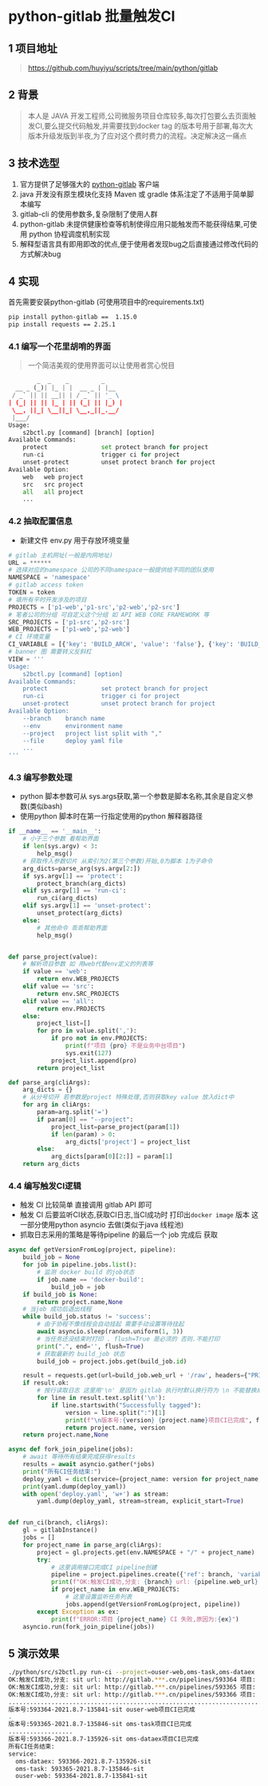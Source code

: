 # python-gitlab 批量触发CI
## 1 项目地址
> https://github.com/huyiyu/scripts/tree/main/python/gitlab
## 2 背景

> 本人是 JAVA 开发工程师,公司微服务项目仓库较多,每次打包要么去页面触发CI,要么提交代码触发,并需要找到docker tag 的版本号用于部署,每次大版本升级发版到半夜,为了应对这个费时费力的流程。决定解决这一痛点

## 3 技术选型
1. 官方提供了足够强大的 [python-gitlab](https://python-gitlab.readthedocs.io/en/stable/) 客户端
2. java 开发没有原生模块化支持 Maven 或 gradle 体系注定了不适用于简单脚本编写
3. gitlab-cli 的使用参数多,复杂限制了使用人群 
4. python-gitlab 未提供健康检查等机制使得应用只能触发而不能获得结果,可使用 python 协程调度机制实现
5. 解释型语言具有即用即改的优点,便于使用者发现bug之后直接通过修改代码的方式解决bug


## 4 实现

首先需要安装python-gitlab (可使用项目中的requirements.txt)
```bash
pip install python-gitlab ==  1.15.0 
pip install requests == 2.25.1
```
### 4.1 编写一个花里胡哨的界面
> 一个简洁美观的使用界面可以让使用者赏心悦目
```python
        _  _    _         _     
  __ _ (_)| |_ | |  __ _ | |__  
 / _` || || __|| | / _` || '_ \ 
| (_| || || |_ | || (_| || |_) |
 \__, ||_| \__||_| \__,_||_.__/ 
 |___/    
Usage:
    s2bctl.py [command] [branch] [option]
Available Commands:
    protect               set protect branch for project
    run-ci                trigger ci for project
    unset-protect         unset protect branch for project
Available Option:
    web   web project
    src   src project
    all   all project
    ...
```
### 4.2 抽取配置信息
* 新建文件 env.py 用于存放环境变量
```python
# gitlab 主机网址(一般是内网地址)
URL = ******
# 选择对应的namespace 公司的不同namespace一般提供给不同的团队使用
NAMESPACE = 'namespace'
# gitlab access token
TOKEN = token
# 填所有平时开发涉及的项目
PROJECTS = ['p1-web','p1-src','p2-web','p2-src']
# 笔者公司的分组 可自定义这个分组 如 API WEB CORE FRAMEWORK 等
SRC_PROJECTS = ['p1-src','p2-src']
WEB_PROJECTS = ['p1-web','p2-web']
# CI 环境变量
CI_VARIABLE = [{'key': 'BUILD_ARCH', 'value': 'false'}, {'key': 'BUILD_SUPPORT', 'value': 'false'}]
# banner 图 需要转义反斜杠
VIEW = '''
Usage:
    s2bctl.py [command] [option]
Available Commands:
    protect               set protect branch for project 
    run-ci                trigger ci for project
    unset-protect         unset protect branch for project 
Available Option:
    --branch    branch name
    --env       environment name
    --project   project list split with ","
    --file      deploy yaml file
    ...
'''
```
### 4.3 编写参数处理
* python 脚本参数可从 sys.args获取,第一个参数是脚本名称,其余是自定义参数(类似bash)
* 使用python 脚本时在第一行指定使用的python 解释器路径
```python
if __name__ == '__main__':
    # 小于三个参数 看帮助界面
    if len(sys.argv) < 3: 
        help_msg()
    # 获取传入参数切片 从索引为2(第三个参数)开始,0为脚本 1为子命令
    arg_dicts=parse_arg(sys.argv[2:])
    if sys.argv[1] == 'protect':
        protect_branch(arg_dicts)
    elif sys.argv[1] == 'run-ci':
        run_ci(arg_dicts)
    elif sys.argv[1] == 'unset-protect':
        unset_protect(arg_dicts)
    else:
        # 其他命令 乖乖帮助界面
        help_msg()


def parse_project(value):
    # 解析项目参数 如 用web代替env定义的列表等
    if value == 'web':
        return env.WEB_PROJECTS
    elif value == 'src':
        return env.SRC_PROJECTS
    elif value == 'all':
        return env.PROJECTS
    else:
        project_list=[]
        for pro in value.split(','):
            if pro not in env.PROJECTS:
                print(f"项目 {pro} 不是业务中台项目")
                sys.exit(127)
            project_list.append(pro)
        return project_list

def parse_arg(cliArgs):
    arg_dicts = {}
    # 从分号切开 若参数是project 特殊处理,否则获取key value 放入dict中
    for arg in cliArgs:
        param=arg.split('=')
        if param[0] == "--project":
            project_list=parse_project(param[1])
            if len(param) > 0:
                arg_dicts['project'] = project_list
        else:
            arg_dicts[param[0][2:]] = param[1]
    return arg_dicts
```
### 4.4 编写触发CI逻辑
* 触发 CI 比较简单 直接调用 gitlab API 即可
* 触发 CI 后要监听CI状态,获取CI日志,当CI成功时 打印出`docker image` 版本 这一部分使用python asyncio 去做(类似于java 线程池)
* 抓取日志采用的策略是等待pipeline 的最后一个 job 完成后 获取
```python
async def getVersionFromLog(project, pipeline):
    build_job = None
    for job in pipeline.jobs.list():
        # 监测 docker build 的job状态
        if job.name == 'docker-build':
            build_job = job
    if build_job is None:
        return project.name,None
    # 当job 成功后退出线程
    while build_job.status != 'success':
        # 由于协程不像线程会自动挂起 需要手动设置等待挂起
        await asyncio.sleep(random.uniform(1, 3))
        # 当任务还没结束时打印 . flush=True 是必须的 否则.不能打印
        print(".", end='', flush=True)
        # 获取最新的 build_job 状态
        build_job = project.jobs.get(build_job.id)

    result = requests.get(url=build_job.web_url + '/raw', headers={"PRIVATE-TOKEN": env.TOKEN})
    if result.ok:
        # 按行读取日志 这里用'\n' 是因为 gitlab 执行时默认换行符为 \n 不能替换成 os.linesep
        for line in result.text.split('\n'):
            if line.startswith("Successfully tagged"):
                version = line.split(":")[1]
                print(f"\n版本号:{version} {project.name}项目CI已完成", flush=True)
                return project.name, version
    return project.name,None

async def fork_join_pipeline(jobs):
    # await 等待所有结果完成获得results
    results = await asyncio.gather(*jobs)
    print("所有CI任务结束:")
    deploy_yaml = dict(service={project_name: version for project_name, version in results})
    print(yaml.dump(deploy_yaml))
    with open('deploy.yaml', 'w+') as stream:
        yaml.dump(deploy_yaml, stream=stream, explicit_start=True)


def run_ci(branch, cliArgs):
    gl = gitlabInstance()
    jobs = []
    for project_name in parse_arg(cliArgs):
        project = gl.projects.get(env.NAMESPACE + "/" + project_name)
        try:
            # 这里调用接口完成CI pipeline创建
            pipeline = project.pipelines.create({'ref': branch, 'variables': env.CI_VARIABLE})
            print(f"OK:触发CI成功,分支: {branch} url: {pipeline.web_url} 项目: {project_name} ")
            if project_name in env.WEB_PROJECTS:
                # 这里设置监听任务列表
                jobs.append(getVersionFromLog(project, pipeline))
        except Exception as ex:
            print(f"ERROR:项目 {project_name} CI 失败,原因为:{ex}")
    asyncio.run(fork_join_pipeline(jobs))
```
## 5 演示效果
```bash
./python/src/s2bctl.py run-ci --project=ouser-web,oms-task,oms-dataex  --branch=sit
OK:触发CI成功,分支: sit url: http://gitlab.***.cn/pipelines/593364 项目: ouser-web 
OK:触发CI成功,分支: sit url: http://gitlab.***.cn/pipelines/593365 项目: oms-task 
OK:触发CI成功,分支: sit url: http://gitlab.***.cn/pipelines/593366 项目: oms-dataex 
.............................................................................................................................................................................
版本号:593364-2021.8.7-135841-sit ouser-web项目CI已完成
.
版本号:593365-2021.8.7-135846-sit oms-task项目CI已完成
..................
版本号:593366-2021.8.7-135926-sit oms-dataex项目CI已完成
所有CI任务结束:
service:
  oms-dataex: 593366-2021.8.7-135926-sit
  oms-task: 593365-2021.8.7-135846-sit
  ouser-web: 593364-2021.8.7-135841-sit
```
